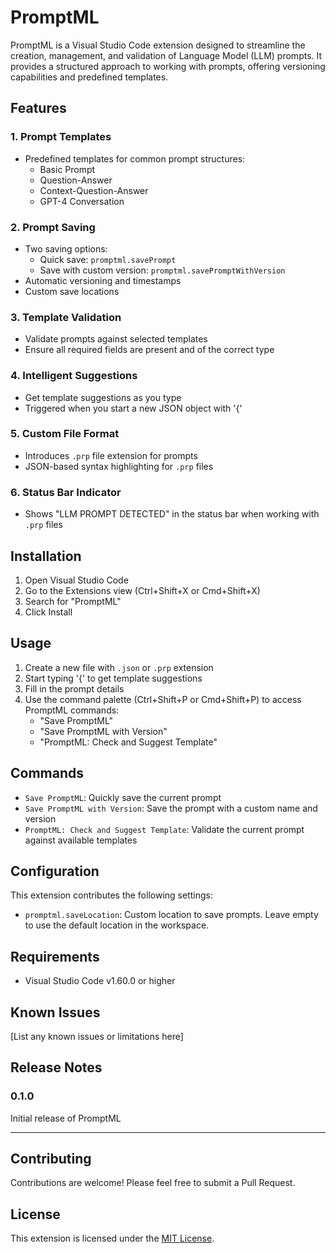  # PromptML

PromptML is a Visual Studio Code extension designed to streamline the creation, management, and validation of Language Model (LLM) prompts. It provides a structured approach to working with prompts, offering versioning capabilities and predefined templates.

## Features

### 1. Prompt Templates
- Predefined templates for common prompt structures:
  - Basic Prompt
  - Question-Answer
  - Context-Question-Answer
  - GPT-4 Conversation

### 2. Prompt Saving
- Two saving options:
  - Quick save: `promptml.savePrompt`
  - Save with custom version: `promptml.savePromptWithVersion`
- Automatic versioning and timestamps
- Custom save locations

### 3. Template Validation
- Validate prompts against selected templates
- Ensure all required fields are present and of the correct type

### 4. Intelligent Suggestions
- Get template suggestions as you type
- Triggered when you start a new JSON object with '{'

### 5. Custom File Format
- Introduces `.prp` file extension for prompts
- JSON-based syntax highlighting for `.prp` files

### 6. Status Bar Indicator
- Shows "LLM PROMPT DETECTED" in the status bar when working with `.prp` files

## Installation

1. Open Visual Studio Code
2. Go to the Extensions view (Ctrl+Shift+X or Cmd+Shift+X)
3. Search for "PromptML"
4. Click Install

## Usage

1. Create a new file with `.json` or `.prp` extension
2. Start typing '{' to get template suggestions
3. Fill in the prompt details
4. Use the command palette (Ctrl+Shift+P or Cmd+Shift+P) to access PromptML commands:
   - "Save PromptML"
   - "Save PromptML with Version"
   - "PromptML: Check and Suggest Template"

## Commands

- `Save PromptML`: Quickly save the current prompt
- `Save PromptML with Version`: Save the prompt with a custom name and version
- `PromptML: Check and Suggest Template`: Validate the current prompt against available templates

## Configuration

This extension contributes the following settings:

- `promptml.saveLocation`: Custom location to save prompts. Leave empty to use the default location in the workspace.

## Requirements

- Visual Studio Code v1.60.0 or higher

## Known Issues

[List any known issues or limitations here]

## Release Notes

### 0.1.0

Initial release of PromptML

---

## Contributing

Contributions are welcome! Please feel free to submit a Pull Request.

## License

This extension is licensed under the [MIT License](LICENSE).